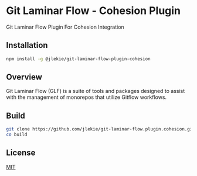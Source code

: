 # Git Laminar Flow - Cohesion Plugin

Git Laminar Flow Plugin For Cohesion Integration

## Installation

```bash
npm install -g @jlekie/git-laminar-flow-plugin-cohesion
```

## Overview

Git Laminar Flow (GLF) is a suite of tools and packages designed to assist with the management of monorepos that utilize Gitflow workflows.

## Build

```bash
git clone https://github.com/jlekie/git-laminar-flow.plugin.cohesion.git
co build
```

## License

[MIT](./LICENSE)
